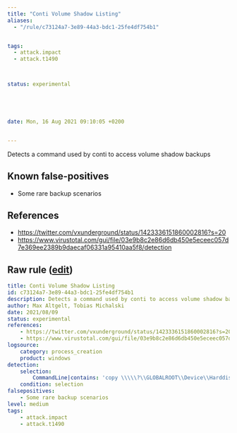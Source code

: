 ```yaml
---
title: "Conti Volume Shadow Listing"
aliases:
  - "/rule/c73124a7-3e89-44a3-bdc1-25fe4df754b1"


tags:
  - attack.impact
  - attack.t1490



status: experimental





date: Mon, 16 Aug 2021 09:10:05 +0200


---
```


Detects a command used by conti to access volume shadow backups

<!--more-->


## Known false-positives

* Some rare backup scenarios



## References

* https://twitter.com/vxunderground/status/1423336151860002816?s=20
* https://www.virustotal.com/gui/file/03e9b8c2e86d6db450e5eceec057d7e369ee2389b9daecaf06331a95410aa5f8/detection


## Raw rule ([edit](https://github.com/SigmaHQ/sigma/edit/master/rules/windows/process_creation/proc_creation_win_susp_cmd_shadowcopy_access.yml))
```yaml
title: Conti Volume Shadow Listing
id: c73124a7-3e89-44a3-bdc1-25fe4df754b1
description: Detects a command used by conti to access volume shadow backups
author: Max Altgelt, Tobias Michalski
date: 2021/08/09
status: experimental
references:
    - https://twitter.com/vxunderground/status/1423336151860002816?s=20
    - https://www.virustotal.com/gui/file/03e9b8c2e86d6db450e5eceec057d7e369ee2389b9daecaf06331a95410aa5f8/detection
logsource:
    category: process_creation
    product: windows
detection:
    selection:
        CommandLine|contains: 'copy \\\\\?\\GLOBALROOT\\Device\\HarddiskVolumeShadowCopy'
    condition: selection
falsepositives:
    - Some rare backup scenarios
level: medium
tags:
    - attack.impact
    - attack.t1490 
```
